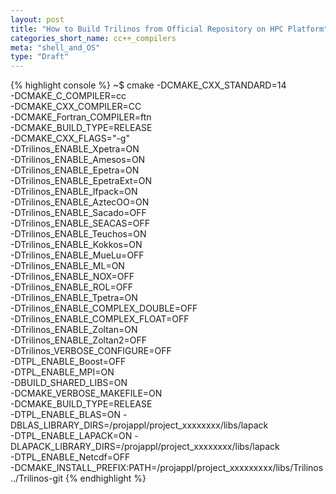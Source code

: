 ```yaml
---
layout: post
title: "How to Build Trilinos from Official Repository on HPC Platform"
categories_short_name: cc++_compilers
meta: "shell_and_OS"
type: "Draft"
---
```


{% highlight console %}
~$ cmake  -DCMAKE_CXX_STANDARD=14    \
       -DCMAKE_C_COMPILER=cc      \
       -DCMAKE_CXX_COMPILER=CC    \
       -DCMAKE_Fortran_COMPILER=ftn \
       -DCMAKE_BUILD_TYPE=RELEASE \
       -DCMAKE_CXX_FLAGS="-g" \
       -DTrilinos_ENABLE_Xpetra=ON \
       -DTrilinos_ENABLE_Amesos=ON \
       -DTrilinos_ENABLE_Epetra=ON \
       -DTrilinos_ENABLE_EpetraExt=ON \
       -DTrilinos_ENABLE_Ifpack=ON \
       -DTrilinos_ENABLE_AztecOO=ON \
       -DTrilinos_ENABLE_Sacado=OFF \
       -DTrilinos_ENABLE_SEACAS=OFF \
       -DTrilinos_ENABLE_Teuchos=ON \
       -DTrilinos_ENABLE_Kokkos=ON \
       -DTrilinos_ENABLE_MueLu=OFF \
       -DTrilinos_ENABLE_ML=ON \
       -DTrilinos_ENABLE_NOX=OFF \
       -DTrilinos_ENABLE_ROL=OFF\
       -DTrilinos_ENABLE_Tpetra=ON \
       -DTrilinos_ENABLE_COMPLEX_DOUBLE=OFF \
       -DTrilinos_ENABLE_COMPLEX_FLOAT=OFF \
       -DTrilinos_ENABLE_Zoltan=ON \
       -DTrilinos_ENABLE_Zoltan2=OFF \
       -DTrilinos_VERBOSE_CONFIGURE=OFF \
       -DTPL_ENABLE_Boost=OFF \
       -DTPL_ENABLE_MPI=ON \
       -DBUILD_SHARED_LIBS=ON \
       -DCMAKE_VERBOSE_MAKEFILE=ON \
       -DCMAKE_BUILD_TYPE=RELEASE \
       -DTPL_ENABLE_BLAS=ON  -DBLAS_LIBRARY_DIRS=/projappl/project_xxxxxxxx/libs/lapack \
       -DTPL_ENABLE_LAPACK=ON -DLAPACK_LIBRARY_DIRS=/projappl/project_xxxxxxxx/libs/lapack \
       -DTPL_ENABLE_Netcdf=OFF \
       -DCMAKE_INSTALL_PREFIX:PATH=/projappl/project_xxxxxxxxx/libs/Trilinos ../Trilinos-git
{% endhighlight %}
